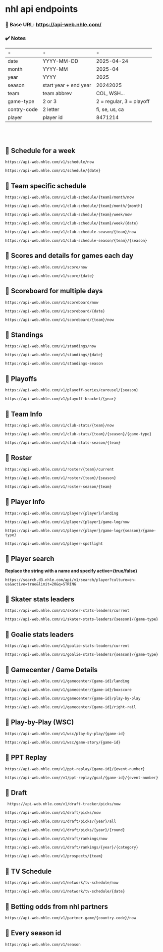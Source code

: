 # nhl api endpoints

### 📌 Base URL: https://api-web.nhle.com/


### ✔️ Notes

| - | - | - |
| :--- | :--- | :--- |
| date | YYYY-MM-DD | 2025-04-24 |
| month | YYYY-MM | 2025-04 |
| year | YYYY | 2025 |
| season | start year + end year | 20242025 |
| team | team abbrev | COL, WSH... |
| game-type | 2 or 3 | 2 = regular, 3 = playoff |
| contry-code | 2 letter | fi, se, us, ca |
| player | player id | 8471214 |

<br> <br>

## 🔹 Schedule for a week
```
https://api-web.nhle.com/v1/schedule/now
```
```
https://api-web.nhle.com/v1/schedule/{date}
```
## 🔹 Team specific schedule
```
https://api-web.nhle.com/v1/club-schedule/{team}/month/now
```
```
https://api-web.nhle.com/v1/club-schedule/{team}/month/{month}
```
```
https://api-web.nhle.com/v1/club-schedule/{team}/week/now
```
```
https://api-web.nhle.com/v1/club-schedule/{team}/week/{date}
```
```
https://api-web.nhle.com/v1/club-schedule-season/{team}/now
```
```
https://api-web.nhle.com/v1/club-schedule-season/{team}/{season}
```
## 🔹 Scores and details for games each day
```
https://api-web.nhle.com/v1/score/now
```
```
https://api-web.nhle.com/v1/score/{date}
```
## 🔹 Scoreboard for multiple days
```
https://api-web.nhle.com/v1/scoreboard/now
```
```
https://api-web.nhle.com/v1/scoreboard/{date}
```
```
https://api-web.nhle.com/v1/scoreboard/{team}/now
```
## 🔹 Standings
```
https://api-web.nhle.com/v1/standings/now
```
```
https://api-web.nhle.com/v1/standings/{date}
```
```
https://api-web.nhle.com/v1/standings-season
```
## 🔹 Playoffs
```
https://api-web.nhle.com/v1/playoff-series/carousel/{season}
```
```
https://api-web.nhle.com/v1/playoff-bracket/{year}
```
## 🔹 Team Info
```
https://api-web.nhle.com/v1/club-stats/{team}/now
```
```
https://api-web.nhle.com/v1/club-stats/{team}/{season}/{game-type}
```
```
https://api-web.nhle.com/v1/club-stats-season/{team}
```
## 🔹 Roster
```
https://api-web.nhle.com/v1/roster/{team}/current
```
```
https://api-web.nhle.com/v1/roster/{team}/{season}
```
```
https://api-web.nhle.com/v1/roster-season/{team}
```
## 🔹 Player Info
```
https://api-web.nhle.com/v1/player/{player}/landing
```
```
https://api-web.nhle.com/v1/player/{player}/game-log/now
```
```
https://api-web.nhle.com/v1/player/{player}/game-log/{season}/{game-type}
```
``` 
https://api-web.nhle.com/v1/player-spotlight
```
##  🔎 Player search

**Replace the string with a name and specify active={true/false}**
```
https://search.d3.nhle.com/api/v1/search/player?culture=en-us&active=true&limit=20&q=STRING
```

## 🔹 Skater stats leaders

```
https://api-web.nhle.com/v1/skater-stats-leaders/current
```
```
https://api-web.nhle.com/v1/skater-stats-leaders/{season}/{game-type}
```

## 🔹 Goalie stats leaders

```
https://api-web.nhle.com/v1/goalie-stats-leaders/current
```
```
https://api-web.nhle.com/v1/goalie-stats-leaders/{season}/{game-type}
```
## 🔹 Gamecenter / Game Details

```
https://api-web.nhle.com/v1/gamecenter/{game-id}/landing
```
```
https://api-web.nhle.com/v1/gamecenter/{game-id}/boxscore
```
```
https://api-web.nhle.com/v1/gamecenter/{game-id}/play-by-play
```
```
https://api-web.nhle.com/v1/gamecenter/{game-id}/right-rail
```
## 🔹 Play-by-Play (WSC)
```
https://api-web.nhle.com/v1/wsc/play-by-play/{game-id}
```
```
https://api-web.nhle.com/v1/wsc/game-story/{game-id}
```
## 🔹 PPT Replay
```
https://api-web.nhle.com/v1/ppt-replay/{game-id}/{event-number}
```
```
https://api-web.nhle.com//v1/ppt-replay/goal/{game-id}/{event-number}
```
## 🔹 Draft
```
 https://api-web.nhle.com/v1/draft-tracker/picks/now
```
```
https://api-web.nhle.com/v1/draft/picks/now
```
```
https://api-web.nhle.com/v1/draft/picks/{year}/all
```
```
https://api-web.nhle.com/v1/draft/picks/{year}/{round}
```
```
https://api-web.nhle.com/v1/draft/rankings/now
```
```
https://api-web.nhle.com/v1/draft/rankings/{year}/{category}
```
```
https://api-web.nhle.com/v1/prospects/{team}
```
## 🔹 TV Schedule
```
https://api-web.nhle.com/v1/network/tv-schedule/now
```
```
https://api-web.nhle.com/v1/network/tv-schedule/{date}
```
## 🔹 Betting odds from nhl partners
```
https://api-web.nhle.com/v1/partner-game/{country-code}/now
```
## 🔹 Every season id
```
https://api-web.nhle.com/v1/season
```
